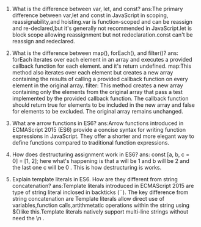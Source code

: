 1. What is the difference between var, let, and const?
   ans:The primary difference between var,let and const in JavaScript in scoping, reassignability,and hoisting.var is function-scoped and can be reassign and re-declared,but it's generally not recommended in JavaScript.let is block scope allowing reassignment but not redeclaration.const can't be reassign and redeclared.

2. What is the difference between map(), forEach(), and filter()?
   ans: forEach iterates over each element in an array and executes a provided callback function for each element. and it's return undefined. map:This method also iterates over each element but creates a new array containing the results of calling a provided callback function on every element in the original array. filter: This method creates a new array containing only the elements from the original array that pass a test implemented by the provided callback function. The callback function should return true for elements to be included in the new array and false for elements to be excluded. The original array remains unchanged.

3. What are arrow functions in ES6?
   ans:Arrow functions introduced in ECMAScript 2015 (ES6) provide a concise syntax for writing function expressions in JavaScript. They offer a shorter and more elegant way to define functions compared to traditional function expressions.

4. How does destructuring assignment work in ES6?
   ans: const [a, b, c = 0] = [1, 2];
   here what's happening is that a will be 1 and b will be 2 and the last one c will be 0 . This is how destructuring is works.

5. Explain template literals in ES6. How are they different from string concatenation?
   ans:Template literals introduced in ECMAScript 2015 are type of string literal inclosed in backticks (``).
   The key difference from string concatenation are Template literals allow direct use of variables,function calls,artithmetatic operations within the string using ${}like this.Template literals natively support multi-line strings without need the \n .
